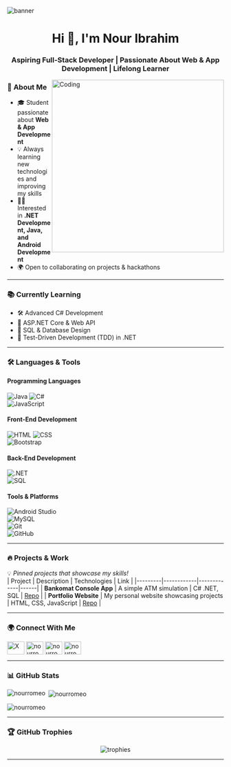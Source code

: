 ![banner](https://user-images.githubusercontent.com/59024116/210884933-8682a5f8-8518-4f0f-8440-067a09d62022.png)

<h1 align="center">Hi 👋, I'm Nour Ibrahim</h1>
<h3 align="center">Aspiring Full-Stack Developer | Passionate About Web & App Development | Lifelong Learner</h3>

<img align="right" alt="Coding" width="400" src="https://media.giphy.com/media/qgQUggAC3Pfv687qPC/giphy.gif">

### 🚀 **About Me**
- 🎓 Student passionate about **Web & App Development**
- 💡 Always learning new technologies and improving my skills
- 👨‍💻 Interested in **.NET Development, Java, and Android Development**
- 🌍 Open to collaborating on projects & hackathons

---

### 📚 **Currently Learning**
- 🛠️ Advanced C# Development
- 🔗 ASP.NET Core & Web API
- 💾 SQL & Database Design
- 🧪 Test-Driven Development (TDD) in .NET

---

### 🛠 **Languages & Tools**
#### **Programming Languages**  
![Java](https://img.shields.io/badge/-Java-007396?style=flat&logo=java) 
![C#](https://img.shields.io/badge/-C%23-239120?style=flat&logo=c-sharp)  
![JavaScript](https://img.shields.io/badge/-JavaScript-F7DF1E?style=flat&logo=javascript)  

#### **Front-End Development**  
![HTML](https://img.shields.io/badge/-HTML5-E34F26?style=flat&logo=html5) 
![CSS](https://img.shields.io/badge/-CSS3-1572B6?style=flat&logo=css3)  
![Bootstrap](https://img.shields.io/badge/-Bootstrap-563D7C?style=flat&logo=bootstrap)  

#### **Back-End Development**  
![.NET](https://img.shields.io/badge/-ASP.NET-5C2D91?style=flat&logo=.net)  
![SQL](https://img.shields.io/badge/-SQL-4479A1?style=flat&logo=mysql)  

#### **Tools & Platforms**  
![Android Studio](https://img.shields.io/badge/-Android%20Studio-3DDC84?style=flat&logo=android-studio)  
![MySQL](https://img.shields.io/badge/-MySQL-4479A1?style=flat&logo=mysql)  
![Git](https://img.shields.io/badge/-Git-F05032?style=flat&logo=git)  
![GitHub](https://img.shields.io/badge/-GitHub-181717?style=flat&logo=github)  

---

### 🔥 **Projects & Work**
💡 *Pinned projects that showcase my skills!*  
| Project | Description | Technologies | Link |
|---------|------------|-------------|------|
| **Bankomat Console App** | A simple ATM simulation | C# .NET, SQL | [Repo](https://github.com/nourromeo/bankomat) |
| **Portfolio Website** | My personal website showcasing projects | HTML, CSS, JavaScript | [Repo](https://nourromeo.github.io/NourPortfolio/) |

---

### 🌍 **Connect With Me**
<p align="left">
<a href="https://twitter.com/nourromeo" target="_blank"><img align="center" src="https://cdn.jsdelivr.net/gh/simple-icons/simple-icons/icons/x.svg" alt="X" height="30" width="40" /></a>
<a href="https://linkedin.com/in/nour-ibrahim-830211194" target="_blank"><img align="center" src="https://raw.githubusercontent.com/rahuldkjain/github-profile-readme-generator/master/src/images/icons/Social/linked-in-alt.svg" alt="nourromeo" height="30" width="40" /></a>
<a href="https://fb.com/nour.romeo" target="_blank"><img align="center" src="https://raw.githubusercontent.com/rahuldkjain/github-profile-readme-generator/master/src/images/icons/Social/facebook.svg" alt="nourromeo" height="30" width="40" /></a>
<a href="https://instagram.com/nourromeo" target="_blank"><img align="center" src="https://raw.githubusercontent.com/rahuldkjain/github-profile-readme-generator/master/src/images/icons/Social/instagram.svg" alt="nourromeo" height="30" width="40" /></a>
</p>

---

### 📊 **GitHub Stats**
<p><img align="left" src="https://github-readme-stats.vercel.app/api/top-langs?username=nourromeo&show_icons=true&locale=en&layout=compact" alt="nourromeo" /></p>
<p>&nbsp;<img align="center" src="https://github-readme-stats.vercel.app/api?username=nourromeo&show_icons=true&locale=en" alt="nourromeo" /></p>
<p><img align="center" src="https://github-readme-streak-stats.herokuapp.com/?user=nourromeo&" alt="nourromeo" /></p>

---

### 🏆 **GitHub Trophies**
<p align="center">
  <img src="https://github-profile-trophy.vercel.app/?username=nourromeo&theme=onedark&row=1&margin-w=15" alt="trophies" />
</p>

---

<!---
nourromeo/nourromeo is a ✨ special ✨ repository because its `README.md` (this file) appears on your GitHub profile.
--->

